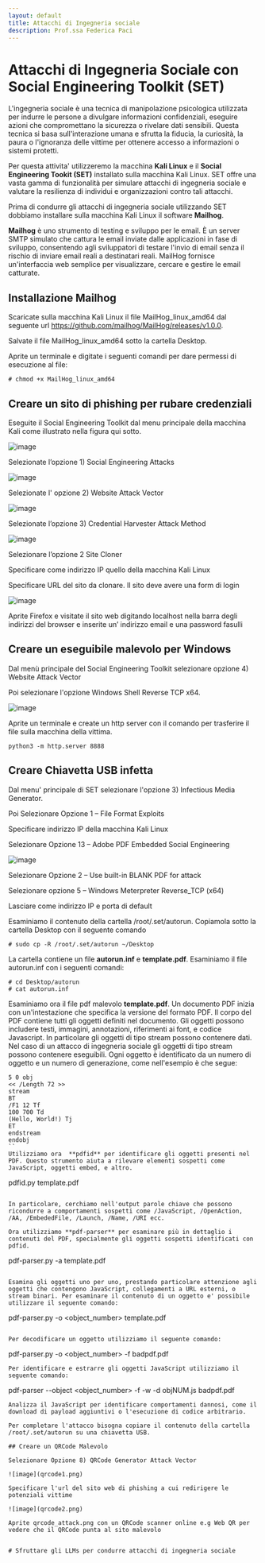 ```yaml
---
layout: default
title: Attacchi di Ingegneria sociale
description: Prof.ssa Federica Paci
---
```

# Attacchi di Ingegneria Sociale con Social Engineering Toolkit (SET) 

L'ingegneria sociale è una tecnica di manipolazione psicologica utilizzata per indurre le persone a divulgare informazioni confidenziali, eseguire azioni che compromettano la sicurezza o rivelare dati sensibili. Questa tecnica si basa sull'interazione umana e sfrutta la fiducia, la curiosità, la paura o l'ignoranza delle vittime per ottenere accesso a informazioni o sistemi protetti.

Per questa attivita' utilizzeremo la macchina **Kali Linux** e il **Social Engineering Tookit (SET)** installato sulla macchina Kali Linux. 
SET  offre una vasta gamma di funzionalità per simulare attacchi di ingegneria sociale e valutare la resilienza di individui e organizzazioni contro tali attacchi. 

Prima di condurre gli attacchi di ingegneria sociale utilizzando SET dobbiamo installare sulla macchina Kali Linux il software **Mailhog**.

**Mailhog** è uno strumento di testing e sviluppo per le email. È un server SMTP simulato che cattura le email inviate dalle applicazioni in fase di sviluppo, consentendo agli sviluppatori di testare l'invio di email senza il rischio di inviare email reali a destinatari reali. MailHog fornisce un'interfaccia web semplice per visualizzare, cercare e gestire le email catturate.

## Installazione Mailhog

Scaricate sulla macchina Kali Linux il file MailHog_linux_amd64 dal seguente url https://github.com/mailhog/MailHog/releases/v1.0.0.

Salvate il file MailHog_linux_amd64 sotto la cartella Desktop.

Aprite un terminale e digitate i seguenti comandi per dare permessi di esecuzione al file:

```
# chmod +x MailHog_linux_amd64
```


## Creare un sito di phishing per rubare credenziali


Eseguite il Social Engineering Toolkit dal menu principale della macchina Kali come illustrato nella figura qui sotto.

![image](set1.png)

Selezionate l’opzione 1) Social Engineering Attacks

![image](set2.png)

Selezionate l' opzione 2) Website Attack Vector

![image](set3.png)

Selezionate l’opzione 3) Credential Harvester Attack Method

![image](set4.png)

Selezionare l’opzione 2 Site Cloner 

Specificare come indirizzo IP quello della macchina Kali Linux

Specificare URL del sito da clonare. Il sito deve avere una form di login

![image](set5.png)

Aprite Firefox e visitate il sito web digitando localhost nella barra degli indirizzi del browser e inserite un’ indirizzo email e una password fasulli

## Creare un eseguibile malevolo per Windows

Dal menù principale del Social Engineering Toolkit selezionare opzione 4) Website Attack Vector

Poi selezionare l'opzione Windows Shell Reverse TCP x64.

![image](payload.png)

Aprite un terminale e create un http server con il comando per trasferire il file sulla macchina della vittima.

```
python3 -m http.server 8888
```

## Creare Chiavetta USB infetta 

Dal menu' principale di SET selezionare l'opzione 3) Infectious Media Generator.

Poi Selezionare Opzione 1 – File Format Exploits

Specificare indirizzo IP della macchina Kali Linux 

Selezionare Opzione 13 – Adobe PDF Embedded Social Engineering

![image](usb1.png)

Selezionare Opzione 2 – Use built-in BLANK PDF for attack

Selezionare opzione 5 – Windows Meterpreter Reverse_TCP (x64)

Lasciare come indirizzo IP e porta di default

Esaminiamo il contenuto della cartella /root/.set/autorun. Copiamola sotto la cartella Desktop con il seguente comando
```
# sudo cp -R /root/.set/autorun ~/Desktop 
```
La cartella contiene un file **autorun.inf** e **template.pdf**. Esaminiamo il file autorun.inf con i seguenti comandi: 
```
# cd Desktop/autorun
# cat autorun.inf
```
Esaminiamo ora il file pdf malevolo **template.pdf**.  Un documento PDF inizia con un'intestazione che specifica la versione del formato PDF. Il corpo del PDF contiene tutti gli oggetti definiti nel documento. Gli oggetti possono includere testi, immagini, annotazioni, riferimenti ai font, e codice Javascript. In particolare gli oggetti di tipo stream possono contenere dati. Nel caso di un attacco di ingegneria sociale gli oggetti di tipo stream possono contenere eseguibili.  Ogni oggetto è identificato da un numero di oggetto e un numero di generazione, come nell'esempio è che segue:
```
5 0 obj
<< /Length 72 >>
stream
BT
/F1 12 Tf
100 700 Td
(Hello, World!) Tj
ET
endstream
endobj
``
Utilizziamo ora  **pdfid** per identificare gli oggetti presenti nel PDF. Questo strumento aiuta a rilevare elementi sospetti come JavaScript, oggetti embed, e altro.

```
 pdfid.py template.pdf

```

In particolare, cerchiamo nell'output parole chiave che possono ricondurre a comportamenti sospetti come /JavaScript, /OpenAction, /AA, /EmbededFile, /Launch, /Name, /URI ecc.

Ora utilizziamo **pdf-parser** per esaminare più in dettaglio i contenuti del PDF, specialmente gli oggetti sospetti identificati con pdfid.

```
pdf-parser.py -a template.pdf
```

Esamina gli oggetti uno per uno, prestando particolare attenzione agli oggetti che contengono JavaScript, collegamenti a URL esterni, o stream binari. Per esaminare il contenuto di un oggetto e' possibile utilizzare il seguente comando: 

```
pdf-parser.py -o <object_number> template.pdf
```

Per decodificare un oggetto utilizziamo il seguente comando:

```
pdf-parser.py -o <object_number> -f badpdf.pdf
```
Per identificare e estrarre gli oggetti JavaScript utilizziamo il seguente comando:

```
pdf-parser --object <object_number> -f -w -d objNUM.js badpdf.pdf
```
Analizza il JavaScript per identificare comportamenti dannosi, come il download di payload aggiuntivi o l'esecuzione di codice arbitrario.

Per completare l'attacco bisogna copiare il contenuto della cartella /root/.set/autorun su una chiavetta USB.

## Creare un QRCode Malevolo 

Selezionare Opzione 8) QRCode Generator Attack Vector 

![image](qrcode1.png)

Specificare l'url del sito web di phishing a cui redirigere le potenziali vittime 

![image](qrcode2.png)

Aprite qrcode_attack.png con un QRCode scanner online e.g Web QR per vedere che il QRCode punta al sito malevolo


# Sfruttare gli LLMs per condurre attacchi di ingegneria sociale

